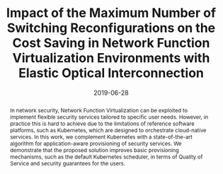 ---
title: Impact of the Maximum Number of Switching Reconfigurations on the Cost Saving in Network Function Virtualization Environments with Elastic Optical Interconnection
date: 2019-06-28
publishDate: 2019-06-28T20:13:52.623034Z
authors: ["Vincenzo Eramo", "Francesco G. Lavacca", "Tiziana Catena"]
publication_types: ["2"]
abstract: "In network security, Network Function Virtualization can be exploited to implement flexible security services tailored to specific user needs. However, in practice this is hard to achieve due to the limitations of reference software platforms, such as Kubernetes, which are designed to orchestrate cloud-native services. In this work, we complement Kubernetes with a state-of-the-art algorithm for application-aware provisioning of security services. We demonstrate that the proposed solution improves basic provisioning mechanisms, such as the default Kubernetes scheduler, in terms of Quality of Service and security guarantees for the users."
featured: true
publication: Applied Sciences
url_pdf: "https://www.mdpi.com/2076-3417/9/23/5167"
---